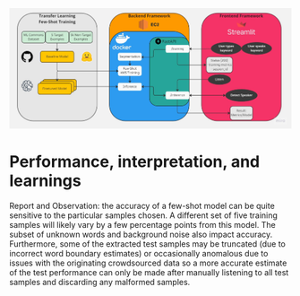![Solution Architecture](MLE11_KWS_Solution_Architecture.jpg)

# Performance, interpretation, and learnings



Report and Observation:
the accuracy of a few-shot model can be quite sensitive to the particular samples chosen. A different set of five training samples will likely vary by a few percentage points from this model. The subset of unknown words and background noise also impact accuracy. Furthermore, some of the extracted test samples may be truncated (due to incorrect word boundary estimates) or occasionally anomalous due to issues with the originating crowdsourced data so a more accurate estimate of the test performance can only be made after manually listening to all test samples and discarding any malformed samples.
